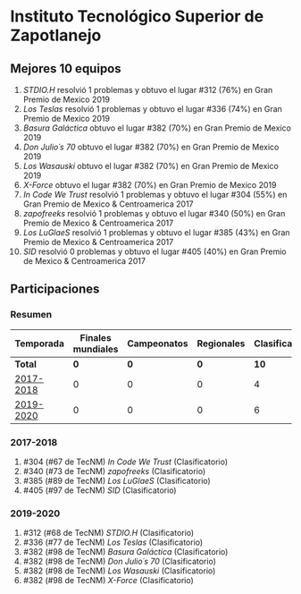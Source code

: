 ---
---

# Instituto Tecnológico Superior de Zapotlanejo

## Mejores 10 equipos

1. _STDIO.H_ resolvió 1 problemas y obtuvo el lugar #312 (76%) en Gran Premio de Mexico 2019
1. _Los Teslas_ resolvió 1 problemas y obtuvo el lugar #336 (74%) en Gran Premio de Mexico 2019
1. _Basura Galáctica_ obtuvo el lugar #382 (70%) en Gran Premio de Mexico 2019
1. _Don Julio´s 70_ obtuvo el lugar #382 (70%) en Gran Premio de Mexico 2019
1. _Los Wasauski_ obtuvo el lugar #382 (70%) en Gran Premio de Mexico 2019
1. _X-Force_ obtuvo el lugar #382 (70%) en Gran Premio de Mexico 2019
1. _In Code We Trust_ resolvió 1 problemas y obtuvo el lugar #304 (55%) en Gran Premio de Mexico & Centroamerica 2017
1. _zapofreeks_ resolvió 1 problemas y obtuvo el lugar #340 (50%) en Gran Premio de Mexico & Centroamerica 2017
1. _Los LuGlaeS_ resolvió 1 problemas y obtuvo el lugar #385 (43%) en Gran Premio de Mexico & Centroamerica 2017
1. _SID_ resolvió 0 problemas y obtuvo el lugar #405 (40%) en Gran Premio de Mexico & Centroamerica 2017

## Participaciones

### Resumen

| Temporada | Finales mundiales | Campeonatos | Regionales | Clasificatorios | Equipos |
| --- | --- | --- | --- | --- | --- |
| **Total** | **0** | **0** | **0** | **10** | **10** |
| [2017-2018](#2017-2018) | 0 | 0 | 0 | 4 | 4 |
| [2019-2020](#2019-2020) | 0 | 0 | 0 | 6 | 6 |

### 2017-2018

1. #304 (#67 de TecNM) _In Code We Trust_ (Clasificatorio)
1. #340 (#73 de TecNM) _zapofreeks_ (Clasificatorio)
1. #385 (#89 de TecNM) _Los LuGlaeS_ (Clasificatorio)
1. #405 (#97 de TecNM) _SID_ (Clasificatorio)

### 2019-2020

1. #312 (#68 de TecNM) _STDIO.H_ (Clasificatorio)
1. #336 (#77 de TecNM) _Los Teslas_ (Clasificatorio)
1. #382 (#98 de TecNM) _Basura Galáctica_ (Clasificatorio)
1. #382 (#98 de TecNM) _Don Julio´s 70_ (Clasificatorio)
1. #382 (#98 de TecNM) _Los Wasauski_ (Clasificatorio)
1. #382 (#98 de TecNM) _X-Force_ (Clasificatorio)



